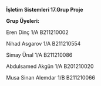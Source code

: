 **İşletim Sistemleri 17.Grup Proje**

**Grup Üyeleri:**

Eren Dinç 1/A B211210002

Nihad Asgarov 1/A B211210554

Simay Ünal 1/A B211210086

Abdulsamed Akgün 1/A B201210020

Musa Sinan Alemdar 1/B B211210066
